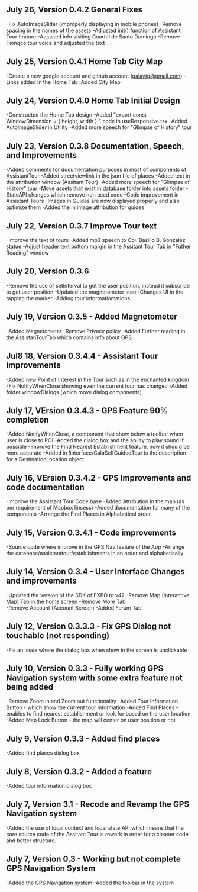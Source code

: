 ## July 26, Version 0.4.2 General Fixes
-Fix AutoImageSlider (improperly displaying in mobile phones)
-Remove spacing in the names of the assets
-Adjusted init() function of Assistant Tour feature
-Adjusted info visiting Cuartel de Santo Domingo
-Remove Tiongco tour voice and adjusted the text

## July 25, Version 0.4.1 Home Tab City Map
-Create a new google account and github account (galavtg@gmail.com)
-Links added in the Home Tab
-Added City Map

## July 24, Version 0.4.0 Home Tab Initial Design
-Constructed the Home Tab design
-Added "export const WindowDimension = { height, width };" code in useResponsive.tsx
-Added AutoImageSlider in Utility
-Added more speech for "Glimpse of History" tour

## July 23, Version 0.3.8 Documentation, Speech, and Improvements
-Added comments for documentation purposes in most of components of AssistantTour
-Added streetviewlink in the json file of places
-Added text in the attribution window (Assitant Tour)
-Added more speech for "Glimpse of History" tour
-Move assets that exist in database folder into assets folder
-StateAPI changes which remove non used code
-Code improvement in Assistant Tours
-Images in Guides are now displayed properly and also optimize them
-Added the in image attribution for guides

## July 22, Version 0.3.7 Improve Tour text
-Improve the text of tours
-Added mp3 speech to Col. Basillo B. Gonzalez statue
-Adjust header text bottom margin in the Assitant Tour Tab in "Futher Reading" window

## July 20, Version 0.3.6
-Remove the use of setInterval to get the user position, instead it subscribe to get user position
-Updated the magnetometer icon
-Changes UI in the tapping the marker
-Adding tour informatiomations

## July 19, Version 0.3.5 - Added Magnetometer
-Added Magnetometer
-Remove Privacy policy
-Added Further reading in the AssistanTourTab which contains info about GPS

## Jul8 18, Version 0.3.4.4 - Assistant Tour improvements
-Added new Point of Interest in the Tour such as in the enchanted kingdom
-Fix NotifyWhenClose showing even the current tour has changed
-Added folder windowDialogs (which move dialog components)

## July 17, VErsion 0.3.4.3 - GPS Feature 90% completion
-Added NotifyWhenClose, a component that show below a toolbar when user is close to POI
-Added the dialog box and the ability to play sound if possible
-Improve the Find Nearest Establishment feature, now it should be more accurate
-Added in !interface/GalaSelfGuidedTour is the description for a DestinationLocation object

## July 16, VErsion 0.3.4.2 - GPS Improvements and code documentation
-Improve the Assistant Tour Code base
-Added Attribution in the map (as per requirement of Mapbox lincess)
-Added documentation for many of the components
-Arrange the Find Places in Alphabetical order

## July 15, Version 0.3.4.1 - Code improvements
-Source code where improve in the GPS Nav feature of the App
-Arrange the database/assistanttour/establishments in an order and alphabetically

## July 14, Version 0.3.4 - User Interface Changes and improvements
-Updated the version of the SDK of EXPO to v42
-Remove Map (Interactive Map) Tab in the home screen
-Remove More Tab	
-Remove Account (Account Screen)
-Added Forum Tab

## July 12, Version 0.3.3.3 - Fix GPS Dialog not touchable (not responding)
-Fix an issue where the dialog box when show in the screen is unclickable

## July 10, Version 0.3.3 - Fully working GPS Navigation system with some extra feature not being added
-Remove Zoom in and Zoom out functionality
-Added Tour Information Button - which show the current tour information
-Added Find Places - enables to find nearest establishment or look for based on the user location
-Added Map Lock Button - the map will center on user position or not

## July 9, Version 0.3.3 - Added find places
-Added find places dialog box

## July 8, Version 0.3.2 - Added a feature
-Added tour information dialog box

## July 7, Version 3.1 - Recode and Revamp the GPS Navigation system
-Added the use of local context and local state API
which means that the core source code of the Assitant Tour is rework in order for
a cleaner code and better structure. 

## July 7, Version 0.3 - Working but not complete GPS Navigation System       
-Added the GPS Navigation system
-Added the toolbar in the system
